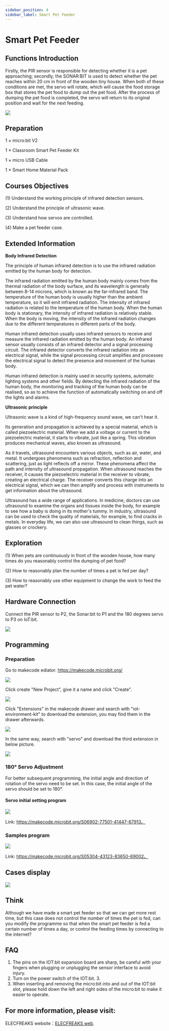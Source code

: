 ```yaml
---
sidebar_position: 4
sidebar_label: Smart Pet Feeder
---
```


# Smart Pet Feeder

## Functions Introduction

Firstly, the PIR sensor is responsible for detecting whether it is a pet approaching; secondly, the SONAR:BIT  is used to detect whether the pet reaches within 20 cm in front of the wooden tiny house. When both of these conditions are met, the servo will rotate, which will cause the food storage box that stores the pet food to dump out the pet food. After the process of dumping the pet food is completed, the servo will return to its original position and wait for the next feeding.

![](./images/microbit-smart-maker-kit-pet.png)

## Preparation

1 × micro:bit V2

1 × Classroom Smart Pet Feeder Kit

1 × micro USB Cable

1 × Smart Home Material Pack

## Courses Objectives

(1) Understand the working principle of infrared detection sensors.

(2) Understand the principle of ultrasonic wave.

(3) Understand how servos are controlled.

(4) Make a pet feeder case.

## Extended Information ##

**Body Infrared Detection**

The principle of human infrared detection is to use the infrared radiation emitted by the human body for detection.

The infrared radiation emitted by the human body mainly comes from the thermal radiation of the body surface, and its wavelength is generally between 8-14 microns, which is known as the far-infrared band. The temperature of the human body is usually higher than the ambient temperature, so it will emit infrared radiation. The intensity of infrared radiation is related to the temperature of the human body. When the human body is stationary, the intensity of infrared radiation is relatively stable. When the body is moving, the intensity of the infrared radiation changes due to the different temperatures in different parts of the body.

Human infrared detection usually uses infrared sensors to receive and measure the infrared radiation emitted by the human body. An infrared sensor usually consists of an infrared detector and a signal processing circuit. The infrared detector converts the infrared radiation into an electrical signal, while the signal processing circuit amplifies and processes the electrical signal to detect the presence and movement of the human body.

Human infrared detection is mainly used in security systems, automatic lighting systems and other fields. By detecting the infrared radiation of the human body, the monitoring and tracking of the human body can be realised, so as to achieve the function of automatically switching on and off the lights and alarms.

**Ultrasonic principle**

Ultrasonic wave is a kind of high-frequency sound wave, we can't hear it.

Its generation and propagation is achieved by a special material, which is called piezoelectric material. When we add a voltage or current to the piezoelectric material, it starts to vibrate, just like a spring. This vibration produces mechanical waves, also known as ultrasound.

As it travels, ultrasound encounters various objects, such as air, water, and metal. It undergoes phenomena such as refraction, reflection and scattering, just as light reflects off a mirror. These phenomena affect the path and intensity of ultrasound propagation. When ultrasound reaches the receiver, it causes the piezoelectric material in the receiver to vibrate, creating an electrical charge. The receiver converts this charge into an electrical signal, which we can then amplify and process with instruments to get information about the ultrasound.

Ultrasound has a wide range of applications. In medicine, doctors can use ultrasound to examine the organs and tissues inside the body, for example to see how a baby is doing in its mother's tummy. In industry, ultrasound can be used to check the quality of materials, for example, to find cracks in metals. In everyday life, we can also use ultrasound to clean things, such as glasses or crockery.

## Exploration

(1) When pets are continuously in front of the wooden house, how many times do you reasonably control the dumping of pet food?

(2) How to reasonably plan the number of times a pet is fed per day?

(3) How to reasonably use other equipment to change the work to feed the pet water?

## Hardware Connection

Connect the PIR sensor to P2, the Sonar:bit to P1 and the 180 degrees servo to P3 on IoT:bit. 

![](./images/microbit-smart-maker-kit-pet-2.png)

## Programming

### Preparation

Go to makecode ediator: https://makecode.microbit.org/

![](./images/microbit-smart-maker-kit-case02-02.png)



Click create "New Project", give it a name and click "Create". 

![](./images/microbit-smart-maker-kit-case02-03.png)



Click "Extensions" in the makecode drawer and search with "iot-environment-kit" to download the extension, you may find them in the drawer afterwards. 

![](./images/microbit-smart-maker-kit-case02-04.png)



In the same way, search with "servo" and download the third extension in below picture. 

![](./images/microbit-smart-maker-kit-case03-04.png)

### 180° Servo Adjustment

For better subsequent programming, the initial angle and direction of rotation of the servo need to be set. In this case, the initial angle of the servo should be set to 180°.

#### Servo initial setting program

![](./images/microbit-smart-maker-kit-case02-06.png)

Link: https://makecode.microbit.org/S06902-77501-41447-67913。

### Samples program

![](./images/microbit-smart-maker-kit-case02-05.png)



Link: https://makecode.microbit.org/S05304-43123-83650-69002。

## Cases display

![](./images/smart-maker-kit-demo.gif)

## Think

Although we have made a smart pet feeder so that we can get more rest time, but this case does not control the number of times the pet is fed, can you modify the programme so that when the smart pet feeder is fed a certain number of times a day, or control the feeding times by connecting to the internet?

## FAQ

1. The pins on the IOT:bit expansion board are sharp, be careful with your fingers when plugging or unplugging the sensor interface to avoid injury.
2. Turn on the power switch of the IOT:bit. 3.
3. When inserting and removing the micro:bit into and out of the IOT:bit slot, please hold down the left and right sides of the micro:bit to make it easier to operate.

## For more information, please visit:

ELECFREAKS website：[ELECFREAKS web](https://www.elecfreaks.com/).
